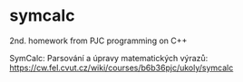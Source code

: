# symcalc

2nd. homework from PJC programming on C++ 

SymCalc: Parsování a úpravy matematických výrazů: 
https://cw.fel.cvut.cz/wiki/courses/b6b36pjc/ukoly/symcalc

